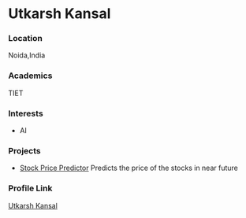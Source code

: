 # Utkarsh Kansal

### Location

Noida,India

### Academics

TIET

### Interests

- AI

### Projects

- [Stock Price Predictor](https://github.com/utkarshkansal17/Stock-Price-Predictor) Predicts the price of the stocks in near future
### Profile Link

[Utkarsh Kansal](https://github.com/utkarshkansal17)
